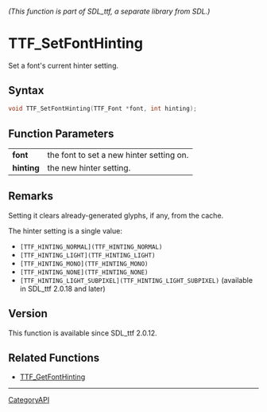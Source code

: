 ###### (This function is part of SDL_ttf, a separate library from SDL.)
# TTF_SetFontHinting

Set a font's current hinter setting.

## Syntax

```c
void TTF_SetFontHinting(TTF_Font *font, int hinting);

```

## Function Parameters

|                 |                                          |
| --------------- | ---------------------------------------- |
| **font**        | the font to set a new hinter setting on. |
| **hinting**     | the new hinter setting.                  |

## Remarks

Setting it clears already-generated glyphs, if any, from the cache.

The hinter setting is a single value:

- `[TTF_HINTING_NORMAL](TTF_HINTING_NORMAL)`
- `[TTF_HINTING_LIGHT](TTF_HINTING_LIGHT)`
- `[TTF_HINTING_MONO](TTF_HINTING_MONO)`
- `[TTF_HINTING_NONE](TTF_HINTING_NONE)`
- `[TTF_HINTING_LIGHT_SUBPIXEL](TTF_HINTING_LIGHT_SUBPIXEL)` (available in
  SDL_ttf 2.0.18 and later)

## Version

This function is available since SDL_ttf 2.0.12.

## Related Functions

* [TTF_GetFontHinting](TTF_GetFontHinting)

----
[CategoryAPI](CategoryAPI)

